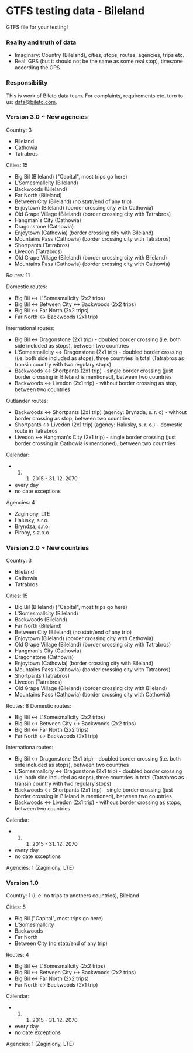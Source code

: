 # GTFS testing data - Bileland #

GTFS file for your testing!

### Reality and truth of data ###

* Imaginary: Country (Bileland), cities, stops, routes, agencies, trips etc.
* Real: GPS (but it should not be the same as some real stop), timezone according the GPS

### Responsibility ###

This is work of Bileto data team. For complaints, requirements etc. turn to us: data@bileto.com.

### Version 3.0 ~ New agencies ###
Country: 3
* Bileland
* Cathowia
* Tatrabros

Cities: 15 

* Big Bil (Bileland) ("Capital", most trips go here)
* L'Somesmallcity (Bileland)
* Backwoods (Bileland)
* Far North (Bileland)
* Between City (Bileland) (no statr/end of any trip)
* Enjoytown (Bileland) (border crossing city with Cathowia) 
* Old Grape Village (Bileland) (border crossing city with Tatrabros)
* Hangman's City (Cathowia)
* Dragonstone (Cathowia)
* Enjoytown (Cathowia) (border crossing city with Bileland)
* Mountains Pass (Cathowia) (border crossing city with Tatrabros)
* Shortpants (Tatrabros)
* Livedon (Tatrabros)
* Old Grape Village (Bileland) (border crossing city with Bileland)
* Mountains Pass (Cathowia) (border crossing city with Cathowia)

Routes: 11

Domestic routes:
* Big Bil <-> L'Somesmallcity (2x2 trips)
* Big Bil <-> Between City <-> Backwoods (2x2 trips)
* Big Bil <-> Far North (2x2 trips)
* Far North <-> Backwoods (2x1 trip)
 
International routes:
* Big Bil <-> Dragonstone (2x1 trip) - doubled border crossing (i.e. both side included as stops), between two countries
* L'Somesmallcity <-> Dragonstone (2x1 trip) - doubled border crossing (i.e. both side included as stops), three countries in total (Tatrabros as transin country with two regulary stops)
* Backwoods <->  Shortpants (2x1 trip) - single border crossing (just border crossing in Bileland is mentioned), between two countries
* Backwoods <-> Livedon (2x1 trip) - without border crossing as stop, between two countries

Outlander routes:
* Backwoods <->  Shortpants (2x1 trip) (agency: Brynzda, s. r. o) - without border crossing as stop, between two countries
* Shortpants <-> Livedon (2x1 trip) (agency: Halusky, s. r. o.) - domestic route in Tatrabros
* Livedon <-> Hangman's City (2x1 trip) - single border crossing (just border crossing in Cathowia is mentioned), between two countries

Calendar: 

* 01. 01. 2015 - 31.  12. 2070
* every day
* no date exceptions

Agencies: 4 
* Zaginiony, LTE
* Halusky, s.r.o.
* Bryndza, s.r.o.
* Pirohy, s.z.o.o

### Version 2.0 ~ New countries ###
Country: 3
* Bileland
* Cathowia
* Tatrabros

Cities: 15 

* Big Bil (Bileland) ("Capital", most trips go here)
* L'Somesmallcity (Bileland)
* Backwoods (Bileland)
* Far North (Bileland)
* Between City (Bileland) (no statr/end of any trip)
* Enjoytown (Bileland) (border crossing city with Cathowia) 
* Old Grape Village (Bileland) (border crossing city with Tatrabros)
* Hangman's City (Cathowia)
* Dragonstone (Cathowia)
* Enjoytown (Cathowia) (border crossing city with Bileland)
* Mountains Pass (Cathowia) (border crossing city with Tatrabros)
* Shortpants (Tatrabros)
* Livedon (Tatrabros)
* Old Grape Village (Bileland) (border crossing city with Bileland)
* Mountains Pass (Cathowia) (border crossing city with Cathowia)

Routes: 8
Domestic routes:
* Big Bil <-> L'Somesmallcity (2x2 trips)
* Big Bil <-> Between City <-> Backwoods (2x2 trips)
* Big Bil <-> Far North (2x2 trips)
* Far North <-> Backwoods (2x1 trip)
 
Internationa routes:
* Big Bil <-> Dragonstone (2x1 trip) - doubled border crossing (i.e. both side included as stops), between two countries
* L'Somesmallcity <-> Dragonstone (2x1 trip) - doubled border crossing (i.e. both side included as stops), three countries in total (Tatrabros as transin country with two regulary stops)
* Backwoods <->  Shortpants (2x1 trip) - single border crossing (just border crossing in Bileland is mentioned), between two countries
* Backwoods <-> Livedon (2x1 trip) - withous border crossing as stops, between two countries

Calendar: 

* 01. 01. 2015 - 31.  12. 2070
* every day
* no date exceptions

Agencies: 1 (Zaginiony, LTE)


### Version 1.0 ###
Country: 1 (i. e. no trips to anothers countries), Bileland

Cities: 5 

* Big Bil ("Capital", most trips go here)
* L'Somesmallcity
* Backwoods
* Far North
* Between City (no statr/end of any trip)

Routes: 4

* Big Bil <-> L'Somesmallcity (2x2 trips)
* Big Bil <-> Between City <-> Backwoods (2x2 trips)
* Big Bil <-> Far North (2x2 trips)
* Far North <-> Backwoods (2x1 trip)

Calendar: 

* 01. 01. 2015 - 31.  12. 2070
* every day
* no date exceptions

Agencies: 1 (Zaginiony, LTE)
